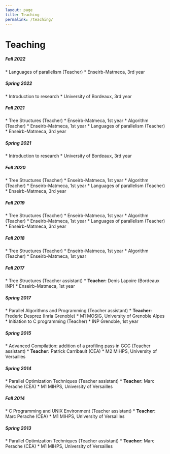 ```yaml
---
layout: page
title: Teaching
permalink: /teaching/
---
```



# Teaching 


<h5>Fall 2022</h5>
<td markdown="1">
* Languages of parallelism (Teacher)
	* Enseirb-Matmeca, 3rd year

<h5>Spring 2022</h5>
<td markdown="1">
* Introduction to research 
	* University of Bordeaux, 3rd year

<h5>Fall 2021</h5>
<td markdown="1">
* Tree Structures (Teacher)
	* Enseirb-Matmeca, 1st year
* Algorithm (Teacher)
	* Enseirb-Matmeca, 1st year
* Languages of parallelism (Teacher)
	* Enseirb-Matmeca, 3rd year

<h5>Spring 2021</h5>
<td markdown="1">
* Introduction to research 
	* University of Bordeaux, 3rd year

<h5>Fall 2020</h5>
<td markdown="1">
* Tree Structures (Teacher)
	* Enseirb-Matmeca, 1st year
* Algorithm (Teacher)
	* Enseirb-Matmeca, 1st year
* Languages of parallelism (Teacher)
	* Enseirb-Matmeca, 3rd year


<h5>Fall 2019</h5>
<td markdown="1">
* Tree Structures (Teacher)
	* Enseirb-Matmeca, 1st year
* Algorithm (Teacher)
	* Enseirb-Matmeca, 1st year
* Languages of parallelism (Teacher)
	* Enseirb-Matmeca, 3rd year


<h5>Fall 2018</h5>
<td markdown="1">
* Tree Structures (Teacher)
	* Enseirb-Matmeca, 1st year
* Algorithm (Teacher)
	* Enseirb-Matmeca, 1st year
</td>

<h5>Fall 2017</h5>
<td markdown="1">
* Tree Structures (Teacher assistant)
	* <b>Teacher:</b> Denis Lapoire (Bordeaux INP)
	* Enseirb-Matmeca, 1st year
</td>

<h5>Spring 2017</h5>
<td markdown="1">
* Parallel Algorithms and Programming (Teacher assistant)
	* <b>Teacher:</b> Frederic Desprez (Inria Grenoble)
	* M1 MOSIG, University of Grenoble Alpes
* Initiation to C programming (Teacher)
	* INP Grenoble, 1st year
</td>



<h5>Spring 2015</h5>
<td markdown="1">
* Advanced Compilation: addition of a profiling pass in GCC (Teacher assistant)
	* <b>Teacher:</b> Patrick Carribault (CEA)
	* M2 MIHPS, University of Versailles
</td>


<h5>Spring 2014</h5>
<td markdown="1">
* Parallel Optimization Techniques (Teacher assistant)
	* <b>Teacher:</b> Marc Perache (CEA)
	* M1 MIHPS, University of Versailles
</td>


<h5>Fall 2014</h5>
<td markdown="1">
* C Programming and UNIX Environment (Teacher assistant)
	* <b>Teacher:</b> Marc Perache (CEA)
	* M1 MIHPS, University of Versailles 
</td>

<h5>Spring 2013</h5>
<td markdown="1">
* Parallel Optimization Techniques (Teacher assistant)
	* <b>Teacher:</b> Marc Perache (CEA)
	* M1 MIHPS, University of Versailles
</td>
